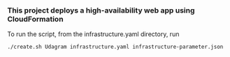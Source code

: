 ### This project deploys a high-availability web app using CloudFormation
To run the script, from the infrastructure.yaml directory, run

```
./create.sh Udagram infrastructure.yaml infrastructure-parameter.json
```